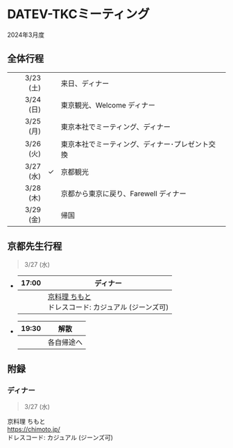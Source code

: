 # DATEV-TKCミーティング  

2024年3月度

## 全体行程

||||
|--:|--|--|
|3/23 (土)||来日、ディナー|
|3/24 (日)||東京観光、Welcome ディナー|
|3/25 (月)||東京本社でミーティング、ディナー|
|3/26 (火)||東京本社でミーティング、ディナー･プレゼント交換|
|3/27 (水)|&check;|京都観光|
|3/28 (木)||京都から東京に戻り、Farewell ディナー|
|3/29 (金)||帰国|

## 京都先生行程

> 3/27 (水)

- |17:00|ディナー|
  |--:|--|
  ||[京料理 ちもと](https://chimoto.jp/)<br>ドレスコード: カジュアル (ジーンズ可)|

- |19:30|解散|
  |--:|--|
  ||各自帰途へ|

## 附録

### ディナー

> 3/27 (水)

京料理 ちもと  
https://chimoto.jp/  
ドレスコード: カジュアル (ジーンズ可)
